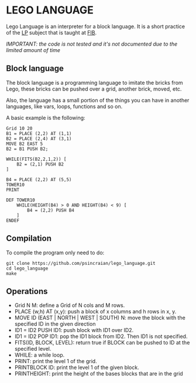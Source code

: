 # LEGO LANGUAGE #
Lego Language is an interpreter for a block language. It is a short practice of the [LP](http://www.fib.upc.edu/en/estudiar-enginyeria-informatica/assignatures.html?assig=LP) subject that is taught at [FIB](http://www.fib.upc.edu/en.html).

*IMPORTANT: the code is not tested and it's not documented due to the limited amount of time*

## Block language ##
The block language is a programming language to imitate the bricks from Lego, these bricks can be pushed over a grid, another brick, moved, etc.

Also, the language has a small portion of the things you can have in another languages, like vars, loops, functions and so on.

A basic example is the following:

```
Grid 10 20
B1 = PLACE (2,2) AT (1,1)
B2 = PLACE (2,4) AT (3,1)
MOVE B2 EAST 5
B2 = B1 PUSH B2;

WHILE(FITS(B2,2,1,2)) [
	B2 = (2,1) PUSH B2
]

B4 = PLACE (2,2) AT (5,5)
TOWER10
PRINT

DEF TOWER10
	WHILE(HEIGHT(B4) > 0 AND HEIGHT(B4) < 9) [
		B4 = (2,2) PUSH B4
	]
ENDEF
```

## Compilation ##
To compile the program only need to do:

```
git clone https://github.com/psincraian/lego_language.git
cd lego_language
make
```

## Operations ##
* Grid N M: define a Grid of N cols and M rows.
* PLACE (w,h) AT (x,y): push a block of x columns and h rows in x, y.
* MOVE ID (EAST | NORTH | WEST | SOUTH) N: move the block with the specified ID in the given direction
* ID1 = ID2 PUSH ID1: push block with ID1 over ID2.
* ID1 = ID2 POP ID1: pop the ID1 block from ID2. Then ID1 is not specified.
* FITS(ID, BLOCK, LEVEL): return true if BLOCK can be pushed to ID at the specified level.
* WHILE: a while loop.
* PRINT: print the level 1 of the grid.
* PRINTBLOCK ID: print the level 1 of the given block.
* PRINTHEIGHT: print the height of the bases blocks that are in the grid

